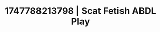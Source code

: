 ---
categories:
- Erotic tension tease
- Femme domination
- Swimmer
- Erotic adventure
- Lover's breath
image: /assets/images/1747788213798.jpg
layout: post
seo:
  description: Featured content with artistic Scat Fetish, ABDL Play. HD images available.
  keywords: Scat Fetish, ABDL Play
  og_image: /assets/images/1747788213798.jpg
  schema_type: VisualArtwork
tags:
- ABDL Play
- Scat Fetish
- '#1747788213798'
title: 1747788213798 | Scat Fetish ABDL Play
---